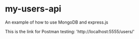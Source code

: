 # my-users-api
An example of how to use MongoDB and express.js

This is the link for Postman testing:
'http://localhost:5555/users/'